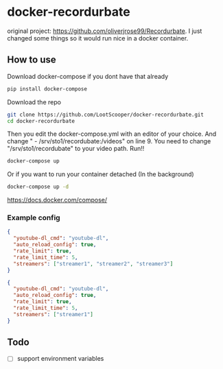 # docker-recordurbate

original project: https://github.com/oliverjrose99/Recordurbate. I just changed some things so it would run nice in a docker container.

## How to use
Download docker-compose if you dont have that already
````bash
pip install docker-compose
````
Download the repo
````bash
git clone https://github.com/LootScooper/docker-recordurbate.git
cd docker-recordurbate
````
Then you edit the docker-compose.yml with an editor of your choice. And change " - /srv/sto1/recordubate:/videos" on line 9. You need to change "/srv/sto1/recordubate" to your video path.
Run!!
````bash
docker-compose up
````
Or if you want to run your container detached (In the background)
````bash
docker-compose up -d
````
https://docs.docker.com/compose/
### Example config
```json
{
  "youtube-dl_cmd": "youtube-dl",
  "auto_reload_config": true,
  "rate_limit": true,
  "rate_limit_time": 5,
  "streamers": ["streamer1", "streamer2", "streamer3"]
}
```
```json
{
  "youtube-dl_cmd": "youtube-dl",
  "auto_reload_config": true,
  "rate_limit": true,
  "rate_limit_time": 5,
  "streamers": ["streamer1"]
}
```

## Todo
- [ ] support environment variables 
